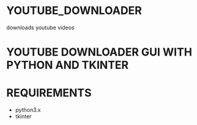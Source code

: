 # YOUTUBE_DOWNLOADER
downloads youtube videos
# YOUTUBE DOWNLOADER GUI WITH PYTHON AND TKINTER
# REQUIREMENTS
- python3.x
- tkinter
